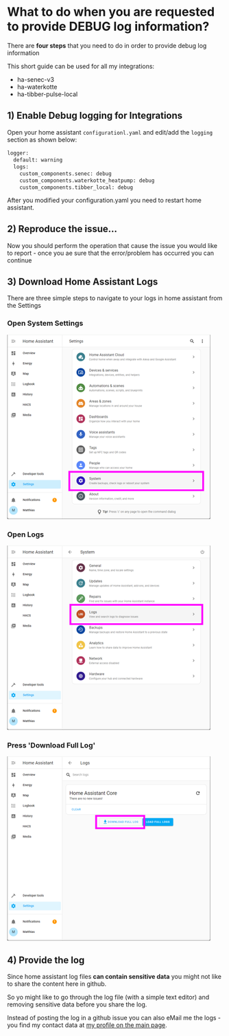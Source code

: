 # What to do when you are requested to provide DEBUG log information?

There are __four steps__ that you need to do in order to provide debug log information 

This short guide can be used for all my integrations:
- ha-senec-v3
- ha-waterkotte
- ha-tibber-pulse-local

## 1) Enable Debug logging for Integrations

Open your home assistant `configurationl.yaml` and edit/add the `logging` section as shown below:

```
logger:
  default: warning
  logs:
    custom_components.senec: debug
    custom_components.waterkotte_heatpump: debug
    custom_components.tibber_local: debug
```

After you modified your configuration.yaml you need to restart home assistant. 

## 2) Reproduce the issue... 

Now you should perform the operation that cause the issue you would like to report - once you ae sure that the error/problem has occurred you can continue

## 3) Download Home Assistant Logs

There are three simple steps to navigate to your logs in home assistant from the Settings

### Open System Settings
![screenshot_open_system](../images/logs001.png)

### Open Logs
![screenshot_open_log](../images/logs002.png)

### Press 'Download Full Log'
![screenshot_download_full_log](../images/logs003.png)

## 4) Provide the log
Since home assistant log files __can contain sensitive data__ you might not like to share the content here in github.

So yo might like to go through the log file (with a simple text editor) and removing sensitive data before you share the log.

Instead of posting the log in a github issue you can also eMail me the logs - you find my contact data at [my profile on the main page](https://github.com/marq24).
